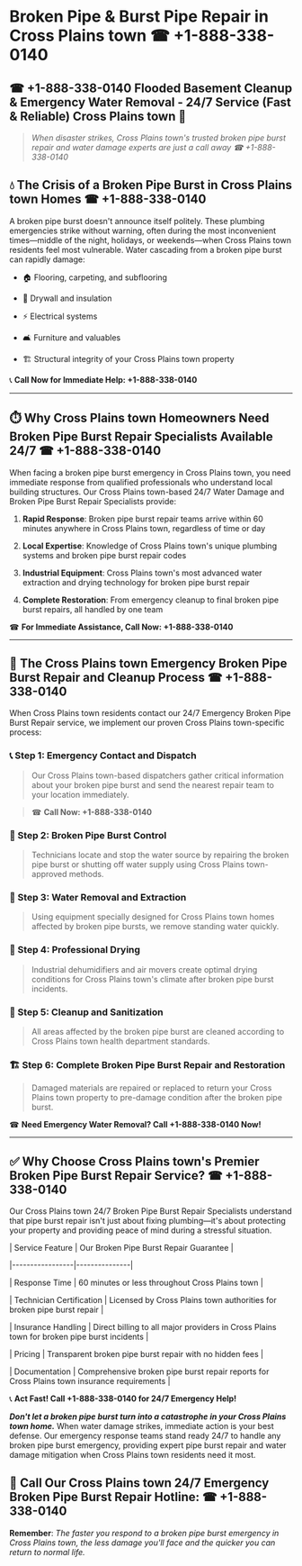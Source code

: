 # Broken Pipe & Burst Pipe Repair in Cross Plains town ☎ +1-888-338-0140  
## ☎ +1-888-338-0140 Flooded Basement Cleanup & Emergency Water Removal - 24/7 Service (Fast & Reliable) Cross Plains town 🚨  

> *When disaster strikes, Cross Plains town's trusted broken pipe burst repair and water damage experts are just a call away ☎ +1-888-338-0140*  

## 💧 The Crisis of a Broken Pipe Burst in Cross Plains town Homes ☎ +1-888-338-0140  

A broken pipe burst doesn't announce itself politely. These plumbing emergencies strike without warning, often during the most inconvenient times—middle of the night, holidays, or weekends—when Cross Plains town residents feel most vulnerable. Water cascading from a broken pipe burst can rapidly damage:  

* 🏠 Flooring, carpeting, and subflooring  
* 🧱 Drywall and insulation  
* ⚡ Electrical systems  
* 🛋️ Furniture and valuables  
* 🏗️ Structural integrity of your Cross Plains town property  

📞 **Call Now for Immediate Help: +1-888-338-0140**  

---  

## ⏱️ Why Cross Plains town Homeowners Need Broken Pipe Burst Repair Specialists Available 24/7 ☎ +1-888-338-0140  

When facing a broken pipe burst emergency in Cross Plains town, you need immediate response from qualified professionals who understand local building structures. Our Cross Plains town-based 24/7 Water Damage and Broken Pipe Burst Repair Specialists provide:  

1. **Rapid Response**: Broken pipe burst repair teams arrive within 60 minutes anywhere in Cross Plains town, regardless of time or day  
2. **Local Expertise**: Knowledge of Cross Plains town's unique plumbing systems and broken pipe burst repair codes  
3. **Industrial Equipment**: Cross Plains town's most advanced water extraction and drying technology for broken pipe burst repair  
4. **Complete Restoration**: From emergency cleanup to final broken pipe burst repairs, all handled by one team  

☎ **For Immediate Assistance, Call Now: +1-888-338-0140**  

---  

## 🔧 The Cross Plains town Emergency Broken Pipe Burst Repair and Cleanup Process ☎ +1-888-338-0140  

When Cross Plains town residents contact our 24/7 Emergency Broken Pipe Burst Repair service, we implement our proven Cross Plains town-specific process:  

### 📞 Step 1: Emergency Contact and Dispatch  
> Our Cross Plains town-based dispatchers gather critical information about your broken pipe burst and send the nearest repair team to your location immediately.  
> ☎ **Call Now: +1-888-338-0140**  

### 🚿 Step 2: Broken Pipe Burst Control  
> Technicians locate and stop the water source by repairing the broken pipe burst or shutting off water supply using Cross Plains town-approved methods.  

### 🌊 Step 3: Water Removal and Extraction  
> Using equipment specially designed for Cross Plains town homes affected by broken pipe bursts, we remove standing water quickly.  

### 💨 Step 4: Professional Drying  
> Industrial dehumidifiers and air movers create optimal drying conditions for Cross Plains town's climate after broken pipe burst incidents.  

### 🧼 Step 5: Cleanup and Sanitization  
> All areas affected by the broken pipe burst are cleaned according to Cross Plains town health department standards.  

### 🏗️ Step 6: Complete Broken Pipe Burst Repair and Restoration  
> Damaged materials are repaired or replaced to return your Cross Plains town property to pre-damage condition after the broken pipe burst.  

☎ **Need Emergency Water Removal? Call +1-888-338-0140 Now!**  

---  

## ✅ Why Choose Cross Plains town's Premier Broken Pipe Burst Repair Service? ☎ +1-888-338-0140  

Our Cross Plains town 24/7 Broken Pipe Burst Repair Specialists understand that pipe burst repair isn't just about fixing plumbing—it's about protecting your property and providing peace of mind during a stressful situation.  

| Service Feature | Our Broken Pipe Burst Repair Guarantee |  
|-----------------|---------------|  
| Response Time | 60 minutes or less throughout Cross Plains town |  
| Technician Certification | Licensed by Cross Plains town authorities for broken pipe burst repair |  
| Insurance Handling | Direct billing to all major providers in Cross Plains town for broken pipe burst incidents |  
| Pricing | Transparent broken pipe burst repair with no hidden fees |  
| Documentation | Comprehensive broken pipe burst repair reports for Cross Plains town insurance requirements |  

📞 **Act Fast! Call +1-888-338-0140 for 24/7 Emergency Help!**  

***Don't let a broken pipe burst turn into a catastrophe in your Cross Plains town home.*** When water damage strikes, immediate action is your best defense. Our emergency response teams stand ready 24/7 to handle any broken pipe burst emergency, providing expert pipe burst repair and water damage mitigation when Cross Plains town residents need it most.  

## 📱 Call Our Cross Plains town 24/7 Emergency Broken Pipe Burst Repair Hotline: ☎ +1-888-338-0140  

**Remember**: *The faster you respond to a broken pipe burst emergency in Cross Plains town, the less damage you'll face and the quicker you can return to normal life.*